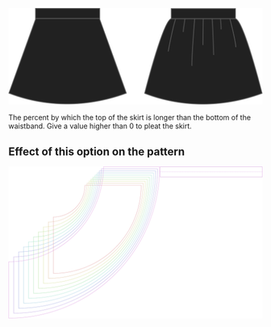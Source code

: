 ![Gathering](gathering.svg)

The percent by which the top of the skirt is longer than the bottom of the waistband.
Give a value higher than 0 to pleat the skirt.

## Effect of this option on the pattern

![This image shows the effect of this option by superimposing several variants that have a different value for this option](sandy_gathering_sample.svg "Effect of this option on the pattern")
